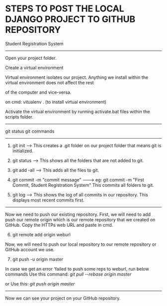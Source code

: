 # STEPS TO POST THE LOCAL DJANGO PROJECT TO GITHUB REPOSITORY
Student Registration System

___________________________________________________________
Open your project folder.

Create a virtual environment

Virtual environment isolates our project. Anything we install within the virtual environment does not affect the rest

of the computer and vice-versa.

on cmd: vitualenv . (to install virtual environment)

Activate the virtual environment by running activate.bat files within the scripts folder.
___________________________________________________________________________________________

git status git commands
___________________________________________________________________________________________
1. git init -->
This creates a .git folder on our project folder that means git is initialized.

2. git status -->
This shows all the folders that are not added to git.

3. git add -all -->
This adds all the files to git.

4. git commit -m "commit message" ---> eg: git commit -m "First Commit, Student Registration System"
This commits all folders to git.

5. git log -->
This shows the log of all commits in our repository. This displays most recent commits first.
________________________________________________________________________________________________________________________________
Now we need to push our existing repository. First, we will need to add push our remote origin which is our remote
repository that we created on GitHub. Copy the HTTPs web URL and paste in cmd.

6. git remote add origin weburl

Now, we will need to push our local repository to our remote repository or GitHub account we use.

7. git push -u origin master

In case we get an error 'failed to push some reps to weburl, run below commands
Use this command: *git pull --rebase origin master*

or Use this: *git push origin master*
________________________________________________________________________________________________________________________________
Now we can see your project on your GitHub repository.

